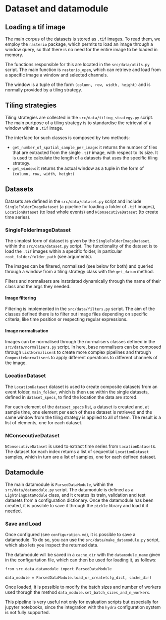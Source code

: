 # Dataset and datamodule

## Loading a tif image
The main corpus of the datasets is stored as `.tif` images.
To read them, we employ the `rasterio` package, which permits to load an image
through a window query, so that there is no need for the entire image to be
loaded in memory.

The functions responsible for this are located in the `src/data/utils.py`
script.
The main function is `rasterio_open`, which can retrieve and load from a
specific image a window and selected channels.

The window is a tuple of the form `(column, row, width, height)` and is normally
provided by a tiling strategy.

## Tiling strategies
Tiling strategies are collected in the `src/data/tiling_strategy.py` script.
The main purtpose of a tiling strategy is to standardise the retrieval of a
window within a `.tif` image.

The interface for such classes is composed by two methods:
- `get_number_of_spatial_sample_per_image`: it returns the number of tiles that
        are extracted from the single `.tif` image, with respect to its size.
        It is used to calculate the length of a datasets that uses the specific
        tiling strategy.
- `get_window`: it returns the actual window as a tuple in the form of
        `(column, row, width, height)`

## Datasets
Datasets are defined in the `src/data/dataset.py` script and include
`SingleFolderImageDataset` (a pipeline for loading a folder of `.tif` images),
`LocationDataset` (to load whole events) and `NConsecutiveDataset` (to create
time series).

### SingleFolderImageDataset
The simplest form of dataset is given by the `SingleFolderImageDataset`, within
the `src/data/dataset.py` script.
The functionality of the dataset is to load the `.tif` images within a
specific folder, in particular `root_folder/folder_path` (see arguments).

The images can be filtered, normalised (see below for both) and queried through
a window from a tiling strategy class with the `get_datum` method.

Filters and normalisers are instatiated dynamically through the name of their
class and the args they needed.

#### Image filtering
Filtering is implemented in the `src/data/filters.py` script.
The aim of the classes defined there is to filter out image files depending on
specific criteria, like time position or respecting regular expressions.

#### Image normalisation
Images can be normalised through the normalisers classes defined in the
`src/data/normalisers.py` script.
In here, base normalisers can be composed through `ListNormaliser`s to create
more complex pipelines and through `CompositeNormaliser`s to apply different
operations to different channels of the image.

### LocationDataset
The `LocationDataset` dataset is used to create composite datasets from an event
folder, `main_folder`, which is then use within the single datasets, defined in
`dataset_specs`, to find the location the data are stored.

For each element of the `dataset_specs` list, a dataset is created and, at
sample time, one element per each of these dataset is retrieved and the same
window from the tiling strategy is applied to all of them.
The result is a list of elements, one for each dataset.

### NConsecutiveDataset
`NConsecutiveDataset` is used to extract time series from `LocationDataset`s.
The dataset for each index returns a list of sequential `LocationDataset`
samples, which in turn are a list of samples, one for each defined dataset.

## Datamodule
The main datamodule is `ParsedDataModule`, within the `src/data/datamodule.py`
script.
The datamodule is defined as a `LightningDataModule` class, and it creates its
train, validation and test datasets from a configuration dictionary.
Once the datamodule has been created, it is possible to save it through the
`pickle` library and load it if needed.

### Save and Load
Once configured (see `configuration.md`), it is possible to save a datamodule.
To do so, you can use the `src/data/make_datamodule.py` script, which also
lets you inspect the returned data.

The datamodule will be saved in a `cache_dir` with the `datamodule_name` given
in the configurtation file, which can then be used for loading it, as follows:

```
from src.data.datamodule import ParsedDataModule

data_module = ParsedDataModule.load_or_create(cfg_dict, cache_dir)
```
Once loaded, it is possible to modify the batch sizes and number of workers used
thorugh the method `data_module.set_batch_sizes_and_n_workers`.

This pipeline is very useful not only for evaluation scripts but especially for
jupyter notebooks, since the integration with the `hydra` configuration system
is not fully supported.
